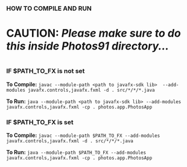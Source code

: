 ### HOW TO COMPILE AND RUN
#
#
# 
# CAUTION: *Please make sure to do this inside **Photos91** directory...*
#
#
# 
### IF $PATH_TO_FX is not set

**To Compile:**
```javac --module-path <path to javafx-sdk lib>  --add-modules javafx.controls,javafx.fxml -d . src/*/*/*.java```

**To Run:**
```java --module-path <path to javafx-sdk lib> --add-modules javafx.controls,javafx.fxml -cp . photos.app.PhotosApp```

### IF $PATH_TO_FX is set

**To Compile:**
```javac --module-path $PATH_TO_FX --add-modules javafx.controls,javafx.fxml -d . src/*/*/*.java```

**To Run:**
```java --module-path $PATH_TO_FX --add-modules javafx.controls,javafx.fxml -cp . photos.app.PhotosApp```
